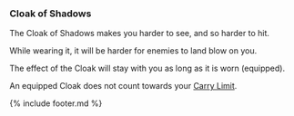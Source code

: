 ### Cloak of Shadows

The Cloak of Shadows makes you harder to see, and so harder to hit.

While wearing it, it will be harder for enemies to land blow on you.

The effect of the Cloak will stay with you as long as it is worn (equipped).

An equipped Cloak does not count towards your [Carry Limit](../carry_limit.md). 

{% include footer.md %}